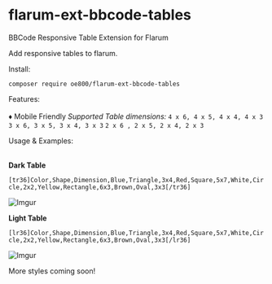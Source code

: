 # flarum-ext-bbcode-tables
BBCode Responsive Table Extension for Flarum


Add responsive tables to flarum.

Install:

`composer require oe800/flarum-ext-bbcode-tables`

Features:
<br>
<br>
♦ Mobile Friendly
*Supported Table dimensions:*
`4 x 6, 4 x 5, 4 x 4, 4 x 3`
`3 x 6, 3 x 5, 3 x 4, 3 x 3`
`2 x 6 , 2 x 5, 2 x 4, 2 x 3`

Usage & Examples:
<br>
<br>


**Dark Table**

`[tr36]Color,Shape,Dimension,Blue,Triangle,3x4,Red,Square,5x7,White,Circle,2x2,Yellow,Rectangle,6x3,Brown,Oval,3x3[/tr36]`

![Imgur](https://i.imgur.com/CoFSlye.png)


**Light Table**

`[lr36]Color,Shape,Dimension,Blue,Triangle,3x4,Red,Square,5x7,White,Circle,2x2,Yellow,Rectangle,6x3,Brown,Oval,3x3[/lr36]`

![Imgur](https://i.imgur.com/J3mDFXM.png)

More styles coming soon!
